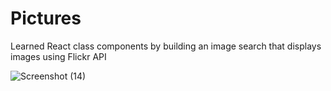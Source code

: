 # Pictures
Learned React class components by building an image search that displays images using Flickr API

![Screenshot (14)](https://user-images.githubusercontent.com/47575608/102700720-f7d27780-4204-11eb-9f3d-6ef25ef737a6.png)

